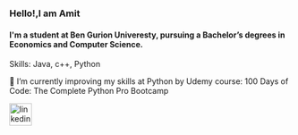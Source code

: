 ### Hello!,I am Amit
#### I'm a student at Ben Gurion Univeresty, pursuing a Bachelor’s degrees in Economics and Computer Science.


Skills: Java, c++, Python

🌱 I’m currently improving my skills at Python by Udemy course: 100 Days of Code: The Complete Python Pro Bootcamp 


[<img src='https://cdn.jsdelivr.net/npm/simple-icons@3.0.1/icons/linkedin.svg' alt='linkedin' height='40'>](https://www.linkedin.com/in/linkedin.com/in/amit-ner-gaon/)  


